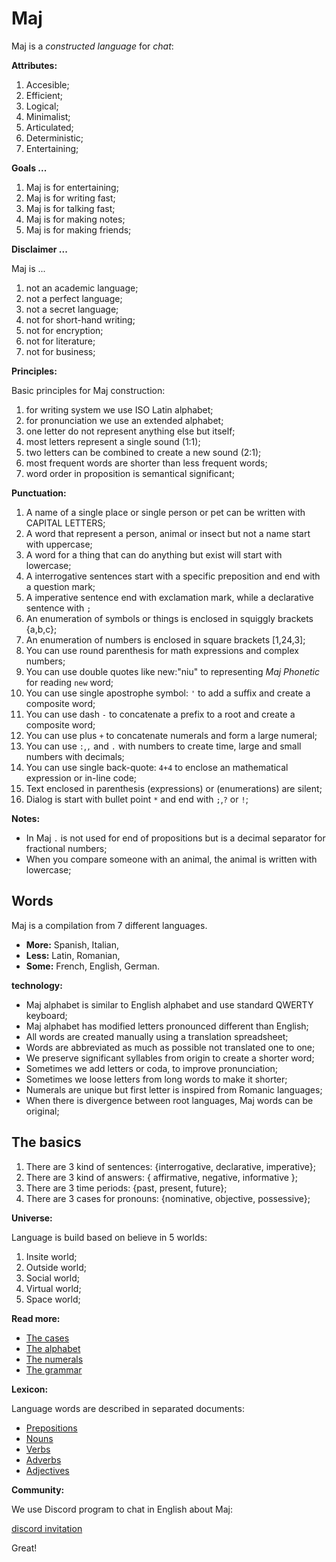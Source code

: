 # Maj

Maj is a _constructed language_ for _chat_:

**Attributes:**

1. Accesible;
2. Efficient;
3. Logical;
4. Minimalist;
5. Articulated;
6. Deterministic;
7. Entertaining;

**Goals ...**

1. Maj is for entertaining;
2. Maj is for writing fast;
3. Maj is for talking fast;
4. Maj is for making notes;
5. Maj is for making friends;

**Disclaimer ...**

Maj is ...

1. not an academic language;
1. not a perfect language;
1. not a secret language;
1. not for short-hand writing;
1. not for encryption;
1. not for literature;
1. not for business;

**Principles:**

Basic principles for Maj construction:

1. for writing system we use ISO Latin alphabet;
1. for pronunciation we use an extended alphabet;
1. one letter do not represent anything else but itself;
1. most letters represent a single sound (1:1);
1. two letters can be combined to create a new sound (2:1);
1. most frequent words are shorter than less frequent words;
1. word order in proposition is semantical significant;

**Punctuation:**

1. A name of a single place or single person or pet can be written with CAPITAL LETTERS;
1. A word that represent a person, animal or insect but not a name start with uppercase;
1. A word for a thing that can do anything but exist will start with lowercase;
1. A interrogative sentences start with a specific preposition and end with a question mark;
1. A imperative sentence end with exclamation mark, while a declarative sentence with `;`
1. An enumeration of symbols or things is enclosed in squiggly brackets {a,b,c};
1. An enumeration of numbers is enclosed in square brackets [1,24,3];
1. You can use round parenthesis for math expressions and complex numbers;
1. You can use double quotes like new:"niu" to representing _Maj Phonetic_ for reading `new` word;
1. You can use single apostrophe symbol: `'` to add a suffix and create a composite word;
1. You can use dash `-` to concatenate a prefix to a root and create a composite word;
1. You can use plus `+` to concatenate numerals and form a large numeral;
1. You can use `:`,`,` and `.` with numbers to create time, large and small numbers with decimals;
1. You can use single back-quote: `4+4` to enclose an mathematical expression or in-line code;
1. Text enclosed in parenthesis (expressions) or (enumerations) are silent;
1. Dialog is start with bullet point `*` and end with `;`,`?` or `!`;

**Notes:**
* In Maj `.` is not used for end of propositions but is a decimal separator for fractional numbers;
* When you compare someone with an animal, the animal is written with lowercase;

## Words

Maj is a compilation from 7 different languages.

* **More:** Spanish, Italian, 
* **Less:** Latin, Romanian, 
* **Some:** French, English, German.

**technology:**

* Maj alphabet is similar to English alphabet and use standard QWERTY keyboard;
* Maj alphabet has modified letters pronounced different than English;
* All words are created manually using a translation spreadsheet;
* Words are abbreviated as much as possible not translated one to one;
* We preserve significant syllables from origin to create a shorter word;
* Sometimes we add letters or coda, to improve pronunciation;
* Sometimes we loose letters from long words to make it shorter;
* Numerals are unique but first letter is inspired from Romanic languages;
* When there is divergence between root languages, Maj words can be original;

## The basics

1. There are 3 kind of sentences: {interrogative, declarative, imperative};
1. There are 3 kind of answers: { affirmative, negative, informative };
1. There are 3 time periods: {past, present, future};
1. There are 3 cases for pronouns: {nominative, objective, possessive};

**Universe:**

Language is build based on believe in 5 worlds:

1. Insite world; 
1. Outside world;
1. Social world;
1. Virtual world;
1. Space world;

**Read more:** 

* [The cases](case.md)
* [The alphabet](alphabet.md)
* [The numerals](numerals.md)
* [The grammar](basic.md)

**Lexicon:**

Language words are described in separated documents:

* [Prepositions](preposition.md)
* [Nouns](nouns.md)
* [Verbs](verbs.md)
* [Adverbs](adverbs.md)
* [Adjectives](adjectives.md)

**Community:**

We use Discord program to chat in English about Maj: 

[discord invitation](https://discord.gg/SRX3tse)

Great!